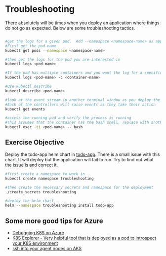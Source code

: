 # Troubleshooting #

There absolutely will be times when you deploy an application where things do not go as expected.  Below are some troubleshooting tactics.

```sh

#get the logs for a given pod.  Add --namespace <namespace-name> as appropriate
#First get the pod-name
kubectl get pods --namespace <namespace-name>

#then get the logs for the pod you are interested in
kubectl logs <pod-name>

#If the pod has multiple containers and you want the log for a specific container
kubectl logs <pod-name> -c <container-name>

#Use kubectl describe
kubectl describe <pod-name>

#look at the event stream in another terminal window as you deploy the application
#Each of the controllers will raise events as they take their action
kubectl get events

#access the running pod and verify the process is running
#This assumes that the container has the bash shell, replace with another command as appropriate
kubectl exec -ti <pod-name> -- bash

```

## Exercise Objective ##

Deploy the todo-app helm chart in [todo-app](./todo-app).  There is a small issue with this chart.  It will deploy but the application will fail to run.  Try to find out what the issue is and correct it.

```sh
#first create a namespace to work in
kubectl create namespace troubleshooting

#then create the necessary secrets and namespace for the deployment
./create_secrets troubleshooting

#deploy the helm chart
helm --namespace troubleshooting install todo-app

```

## Some more good tips for Azure ##

- [Debugging K8S on Azure](https://github.com/andyzhangx/Demo/blob/master/debug/README.md)
- [K8S Explorer - Very helpful tool that is deployed as a pod to introspect your K8S environment](https://github.com/kubernetes/kubernetes/tree/release-1.5/examples/explorer)
- [ssh into your agent nodes on AKS](https://docs.microsoft.com/en-us/azure/aks/ssh)
